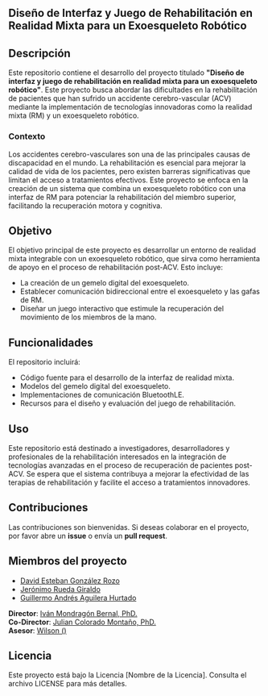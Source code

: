 ## Diseño de Interfaz y Juego de Rehabilitación en Realidad Mixta para un Exoesqueleto Robótico

## Descripción

Este repositorio contiene el desarrollo del proyecto titulado **"Diseño de interfaz y juego de rehabilitación en realidad mixta para un exoesqueleto robótico"**. Este proyecto busca abordar las dificultades en la rehabilitación de pacientes que han sufrido un accidente cerebro-vascular (ACV) mediante la implementación de tecnologías innovadoras como la realidad mixta (RM) y un exoesqueleto robótico.

### Contexto

Los accidentes cerebro-vasculares son una de las principales causas de discapacidad en el mundo. La rehabilitación es esencial para mejorar la calidad de vida de los pacientes, pero existen barreras significativas que limitan el acceso a tratamientos efectivos. Este proyecto se enfoca en la creación de un sistema que combina un exoesqueleto robótico con una interfaz de RM para potenciar la rehabilitación del miembro superior, facilitando la recuperación motora y cognitiva.

## Objetivo

El objetivo principal de este proyecto es desarrollar un entorno de realidad mixta integrable con un exoesqueleto robótico, que sirva como herramienta de apoyo en el proceso de rehabilitación post-ACV. Esto incluye:

- La creación de un gemelo digital del exoesqueleto.
- Establecer comunicación bidireccional entre el exoesqueleto y las gafas de RM.
- Diseñar un juego interactivo que estimule la recuperación del movimiento de los miembros de la mano.

## Funcionalidades

El repositorio incluirá:

- Código fuente para el desarrollo de la interfaz de realidad mixta.
- Modelos del gemelo digital del exoesqueleto.
- Implementaciones de comunicación BluetoothLE.
- Recursos para el diseño y evaluación del juego de rehabilitación.

## Uso

Este repositorio está destinado a investigadores, desarrolladores y profesionales de la rehabilitación interesados en la integración de tecnologías avanzadas en el proceso de recuperación de pacientes post-ACV. Se espera que el sistema contribuya a mejorar la efectividad de las terapias de rehabilitación y facilite el acceso a tratamientos innovadores.

## Contribuciones

Las contribuciones son bienvenidas. Si deseas colaborar en el proyecto, por favor abre un **issue** o envía un **pull request**.

## Miembros del proyecto

- [David Esteban González Rozo](https://github.com/tu-usuario1) <!-- CAMBIAR POR ENLACES CORRECTOS -->
- [Jerónimo Rueda Giraldo](https://github.com/tu-usuario2)
- [Guillermo Andrés Aguilera Hurtado](https://github.com/tu-usuario3)

**Director**: [Iván Mondragón Bernal, PhD.](https://github.com/tu-usuario4)  
**Co-Director**: [Julian Colorado Montaño, PhD.](https://github.com/tu-usuario5) <br>
**Asesor**: [Wilson () ](https://github.com/tu-usuario6 )

## Licencia

Este proyecto está bajo la Licencia [Nombre de la Licencia]. Consulta el archivo LICENSE para más detalles.
